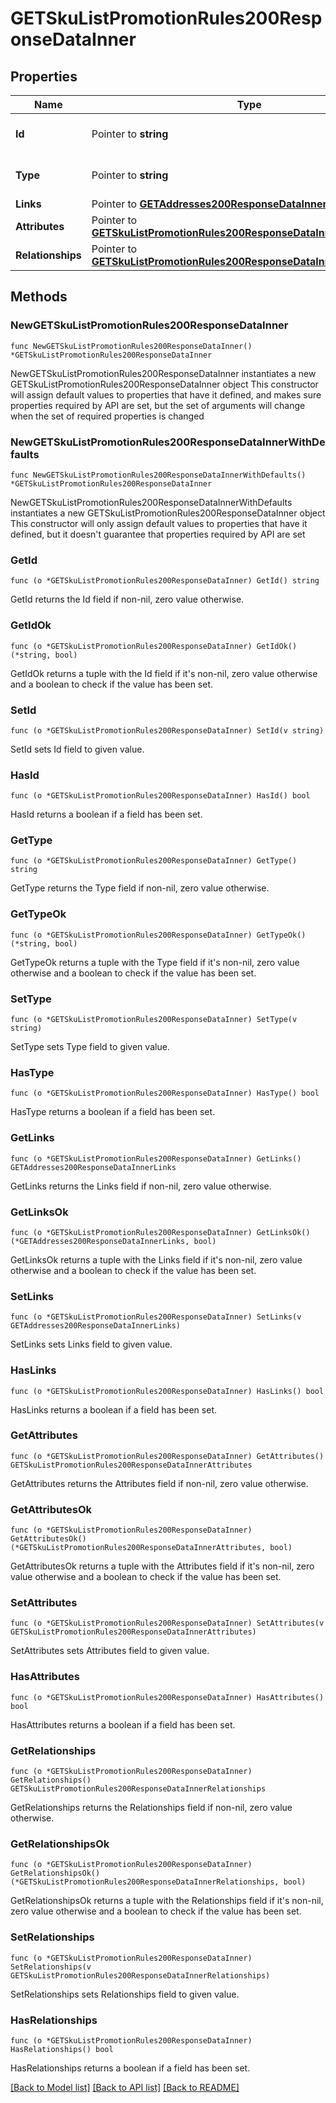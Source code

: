 # GETSkuListPromotionRules200ResponseDataInner

## Properties

Name | Type | Description | Notes
------------ | ------------- | ------------- | -------------
**Id** | Pointer to **string** | The resource&#39;s id | [optional] 
**Type** | Pointer to **string** | The resource&#39;s type | [optional] 
**Links** | Pointer to [**GETAddresses200ResponseDataInnerLinks**](GETAddresses200ResponseDataInnerLinks.md) |  | [optional] 
**Attributes** | Pointer to [**GETSkuListPromotionRules200ResponseDataInnerAttributes**](GETSkuListPromotionRules200ResponseDataInnerAttributes.md) |  | [optional] 
**Relationships** | Pointer to [**GETSkuListPromotionRules200ResponseDataInnerRelationships**](GETSkuListPromotionRules200ResponseDataInnerRelationships.md) |  | [optional] 

## Methods

### NewGETSkuListPromotionRules200ResponseDataInner

`func NewGETSkuListPromotionRules200ResponseDataInner() *GETSkuListPromotionRules200ResponseDataInner`

NewGETSkuListPromotionRules200ResponseDataInner instantiates a new GETSkuListPromotionRules200ResponseDataInner object
This constructor will assign default values to properties that have it defined,
and makes sure properties required by API are set, but the set of arguments
will change when the set of required properties is changed

### NewGETSkuListPromotionRules200ResponseDataInnerWithDefaults

`func NewGETSkuListPromotionRules200ResponseDataInnerWithDefaults() *GETSkuListPromotionRules200ResponseDataInner`

NewGETSkuListPromotionRules200ResponseDataInnerWithDefaults instantiates a new GETSkuListPromotionRules200ResponseDataInner object
This constructor will only assign default values to properties that have it defined,
but it doesn't guarantee that properties required by API are set

### GetId

`func (o *GETSkuListPromotionRules200ResponseDataInner) GetId() string`

GetId returns the Id field if non-nil, zero value otherwise.

### GetIdOk

`func (o *GETSkuListPromotionRules200ResponseDataInner) GetIdOk() (*string, bool)`

GetIdOk returns a tuple with the Id field if it's non-nil, zero value otherwise
and a boolean to check if the value has been set.

### SetId

`func (o *GETSkuListPromotionRules200ResponseDataInner) SetId(v string)`

SetId sets Id field to given value.

### HasId

`func (o *GETSkuListPromotionRules200ResponseDataInner) HasId() bool`

HasId returns a boolean if a field has been set.

### GetType

`func (o *GETSkuListPromotionRules200ResponseDataInner) GetType() string`

GetType returns the Type field if non-nil, zero value otherwise.

### GetTypeOk

`func (o *GETSkuListPromotionRules200ResponseDataInner) GetTypeOk() (*string, bool)`

GetTypeOk returns a tuple with the Type field if it's non-nil, zero value otherwise
and a boolean to check if the value has been set.

### SetType

`func (o *GETSkuListPromotionRules200ResponseDataInner) SetType(v string)`

SetType sets Type field to given value.

### HasType

`func (o *GETSkuListPromotionRules200ResponseDataInner) HasType() bool`

HasType returns a boolean if a field has been set.

### GetLinks

`func (o *GETSkuListPromotionRules200ResponseDataInner) GetLinks() GETAddresses200ResponseDataInnerLinks`

GetLinks returns the Links field if non-nil, zero value otherwise.

### GetLinksOk

`func (o *GETSkuListPromotionRules200ResponseDataInner) GetLinksOk() (*GETAddresses200ResponseDataInnerLinks, bool)`

GetLinksOk returns a tuple with the Links field if it's non-nil, zero value otherwise
and a boolean to check if the value has been set.

### SetLinks

`func (o *GETSkuListPromotionRules200ResponseDataInner) SetLinks(v GETAddresses200ResponseDataInnerLinks)`

SetLinks sets Links field to given value.

### HasLinks

`func (o *GETSkuListPromotionRules200ResponseDataInner) HasLinks() bool`

HasLinks returns a boolean if a field has been set.

### GetAttributes

`func (o *GETSkuListPromotionRules200ResponseDataInner) GetAttributes() GETSkuListPromotionRules200ResponseDataInnerAttributes`

GetAttributes returns the Attributes field if non-nil, zero value otherwise.

### GetAttributesOk

`func (o *GETSkuListPromotionRules200ResponseDataInner) GetAttributesOk() (*GETSkuListPromotionRules200ResponseDataInnerAttributes, bool)`

GetAttributesOk returns a tuple with the Attributes field if it's non-nil, zero value otherwise
and a boolean to check if the value has been set.

### SetAttributes

`func (o *GETSkuListPromotionRules200ResponseDataInner) SetAttributes(v GETSkuListPromotionRules200ResponseDataInnerAttributes)`

SetAttributes sets Attributes field to given value.

### HasAttributes

`func (o *GETSkuListPromotionRules200ResponseDataInner) HasAttributes() bool`

HasAttributes returns a boolean if a field has been set.

### GetRelationships

`func (o *GETSkuListPromotionRules200ResponseDataInner) GetRelationships() GETSkuListPromotionRules200ResponseDataInnerRelationships`

GetRelationships returns the Relationships field if non-nil, zero value otherwise.

### GetRelationshipsOk

`func (o *GETSkuListPromotionRules200ResponseDataInner) GetRelationshipsOk() (*GETSkuListPromotionRules200ResponseDataInnerRelationships, bool)`

GetRelationshipsOk returns a tuple with the Relationships field if it's non-nil, zero value otherwise
and a boolean to check if the value has been set.

### SetRelationships

`func (o *GETSkuListPromotionRules200ResponseDataInner) SetRelationships(v GETSkuListPromotionRules200ResponseDataInnerRelationships)`

SetRelationships sets Relationships field to given value.

### HasRelationships

`func (o *GETSkuListPromotionRules200ResponseDataInner) HasRelationships() bool`

HasRelationships returns a boolean if a field has been set.


[[Back to Model list]](../README.md#documentation-for-models) [[Back to API list]](../README.md#documentation-for-api-endpoints) [[Back to README]](../README.md)


